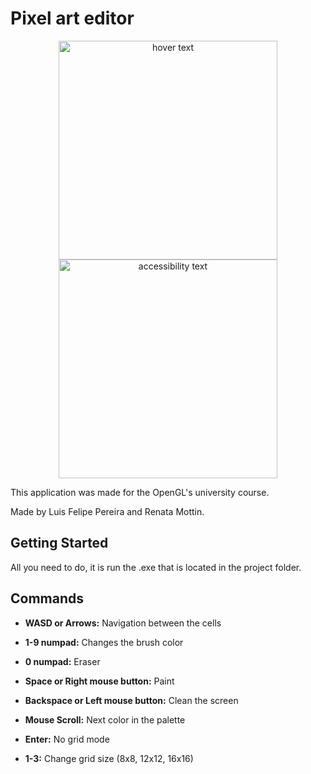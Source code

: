 # Pixel art editor

<p align="center">
  <img src="https://i.imgur.com/JeeODv7.png" width="350" title="hover text">
  <img src="https://i.imgur.com/7DO8G53.png" width="350" alt="accessibility text">
</p>

This application was made for the OpenGL's university course.

Made by Luis Felipe Pereira and Renata Mottin.

## Getting Started
All you need to do, it is run the .exe that is located in the project folder.

## Commands

* **WASD or Arrows:** Navigation between the cells

* **1-9 numpad:** Changes the brush color

* **0 numpad:** Eraser

* **Space or Right mouse button:** Paint

* **Backspace or Left mouse button:** Clean the screen

* **Mouse Scroll:** Next color in the palette

* **Enter:** No grid mode

* **1-3:** Change grid size (8x8, 12x12, 16x16)
